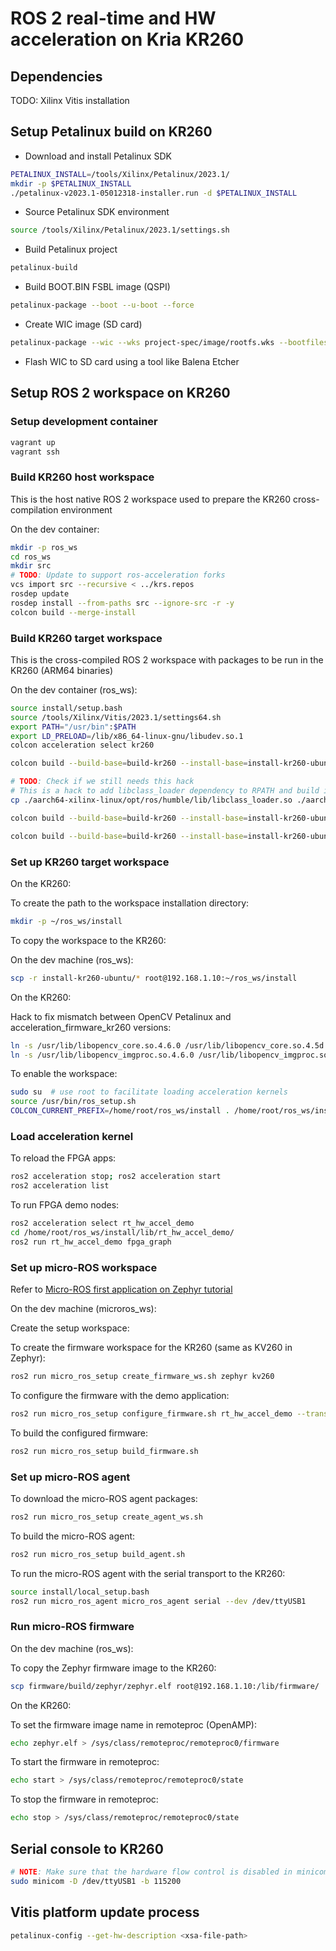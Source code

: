 # ROS 2 real-time and HW acceleration on Kria KR260

## Dependencies

TODO: Xilinx Vitis installation

## Setup Petalinux build on KR260

- Download and install Petalinux SDK

```bash
PETALINUX_INSTALL=/tools/Xilinx/Petalinux/2023.1/
mkdir -p $PETALINUX_INSTALL
./petalinux-v2023.1-05012318-installer.run -d $PETALINUX_INSTALL
```

- Source Petalinux SDK environment

```bash
source /tools/Xilinx/Petalinux/2023.1/settings.sh
```

- Build Petalinux project

```bash
petalinux-build
```

- Build BOOT.BIN FSBL image (QSPI)

```bash
petalinux-package --boot --u-boot --force
```

- Create WIC image (SD card)

```bash
petalinux-package --wic --wks project-spec/image/rootfs.wks --bootfiles "ramdisk.cpio.gz.u-boot boot.scr Image system.dtb"
```

- Flash WIC to SD card using a tool like Balena Etcher

## Setup ROS 2 workspace on KR260

### Setup development container

```bash
vagrant up
vagrant ssh
```

### Build KR260 host workspace

This is the host native ROS 2 workspace used to prepare the KR260 cross-compilation environment

On the dev container:

```bash
mkdir -p ros_ws
cd ros_ws
mkdir src
# TODO: Update to support ros-acceleration forks
vcs import src --recursive < ../krs.repos
rosdep update
rosdep install --from-paths src --ignore-src -r -y
colcon build --merge-install
```

### Build KR260 target workspace

This is the cross-compiled ROS 2 workspace with packages to be run in the KR260 (ARM64 binaries)

On the dev container (ros_ws):

```bash
source install/setup.bash
source /tools/Xilinx/Vitis/2023.1/settings64.sh
export PATH="/usr/bin":$PATH
export LD_PRELOAD=/lib/x86_64-linux-gnu/libudev.so.1
colcon acceleration select kr260
```

```bash
colcon build --build-base=build-kr260 --install-base=install-kr260-ubuntu --merge-install --mixin kr260 --packages-select ament_acceleration ament_vitis vitis_common ros2acceleration offloaded_doublevadd_publisher
```

```bash
# TODO: Check if we still needs this hack
# This is a hack to add libclass_loader dependency to RPATH and build image_transport (manually copied to src from image_common)
cp ./aarch64-xilinx-linux/opt/ros/humble/lib/libclass_loader.so ./aarch64-xilinx-linux/usr/lib/

colcon build --build-base=build-kr260 --install-base=install-kr260-ubuntu --merge-install --mixin kr260 --packages-select ament_acceleration ament_vitis vitis_common ros2acceleration tracetools_image_pipeline image_proc image_transport perception_2nodes perception_3nodes
```

```bash
colcon build --build-base=build-kr260 --install-base=install-kr260-ubuntu --merge-install --mixin kr260 --packages-select ament_acceleration ament_vitis vitis_common ros2acceleration tracetools_image_pipeline image_proc image_transport rt_hw_accel_msgs rt_hw_accel_demo
```

### Set up KR260 target workspace

On the KR260:

To create the path to the workspace installation directory:

```bash
mkdir -p ~/ros_ws/install
```

To copy the workspace to the KR260:

On the dev machine (ros_ws):

```bash
scp -r install-kr260-ubuntu/* root@192.168.1.10:~/ros_ws/install
```

On the KR260:

Hack to fix mismatch between OpenCV Petalinux and acceleration_firmware_kr260 versions:

```bash
ln -s /usr/lib/libopencv_core.so.4.6.0 /usr/lib/libopencv_core.so.4.5d
ln -s /usr/lib/libopencv_imgproc.so.4.6.0 /usr/lib/libopencv_imgproc.so.4.5d
```

To enable the workspace:

```bash
sudo su  # use root to facilitate loading acceleration kernels
source /usr/bin/ros_setup.sh
COLCON_CURRENT_PREFIX=/home/root/ros_ws/install . /home/root/ros_ws/install/local_setup.sh
```

### Load acceleration kernel

To reload the FPGA apps:

```bash
ros2 acceleration stop; ros2 acceleration start
ros2 acceleration list
```

To run FPGA demo nodes:

```bash
ros2 acceleration select rt_hw_accel_demo
cd /home/root/ros_ws/install/lib/rt_hw_accel_demo/
ros2 run rt_hw_accel_demo fpga_graph
```

<!-- ```bash
ros2 acceleration select offloaded_doublevadd_publisher
cd /home/root/ros_ws/install/lib/offloaded_doublevadd_publisher/
ros2 run offloaded_doublevadd_publisher offloaded_doublevadd_publisher
``` -->

### Set up micro-ROS workspace

Refer to [Micro-ROS first application on Zephyr tutorial](https://micro.ros.org/docs/tutorials/core/first_application_rtos/zephyr/)

On the dev machine (microros_ws):

Create the setup workspace:

<!-- TODO: Automate setup workspace creation and add instructions -->

To create the firmware workspace for the KR260 (same as KV260 in Zephyr):

```bash
ros2 run micro_ros_setup create_firmware_ws.sh zephyr kv260
```

To configure the firmware with the demo application:

```bash
ros2 run micro_ros_setup configure_firmware.sh rt_hw_accel_demo --transport serial
```

To build the configured firmware:

```bash
ros2 run micro_ros_setup build_firmware.sh
```

### Set up micro-ROS agent

To download the micro-ROS agent packages:

```bash
ros2 run micro_ros_setup create_agent_ws.sh
```

To build the micro-ROS agent:

```bash
ros2 run micro_ros_setup build_agent.sh
```

To run the micro-ROS agent with the serial transport to the KR260:

```bash
source install/local_setup.bash
ros2 run micro_ros_agent micro_ros_agent serial --dev /dev/ttyUSB1
```

### Run micro-ROS firmware

On the dev machine (ros_ws):

To copy the Zephyr firmware image to the KR260:

```bash
scp firmware/build/zephyr/zephyr.elf root@192.168.1.10:/lib/firmware/
```

On the KR260:

To set the firmware image name in remoteproc (OpenAMP):

```bash
echo zephyr.elf > /sys/class/remoteproc/remoteproc0/firmware
```

To start the firmware in remoteproc:

```bash
echo start > /sys/class/remoteproc/remoteproc0/state
```

To stop the firmware in remoteproc:

```bash
echo stop > /sys/class/remoteproc/remoteproc0/state
```

## Serial console to KR260

```bash
# NOTE: Make sure that the hardware flow control is disabled in minicom
sudo minicom -D /dev/ttyUSB1 -b 115200
```

## Vitis platform update process

<!-- TODO: Document

- Generate HW platform in Vivado (XSA)
- Generate platform in Vitis
- Reconfigure Petalinux project -->

```bash
petalinux-config --get-hw-description <xsa-file-path>
```
